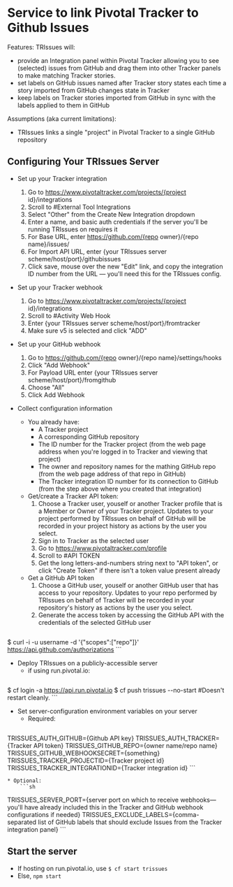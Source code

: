 # Service to link Pivotal Tracker to Github Issues

Features:  TRIssues will:
* provide an Integration panel within Pivotal Tracker allowing you to see (selected) issues from GitHub and drag them into other Tracker panels to make matching Tracker stories.
* set labels on GitHub issues named after Tracker story states each time a story imported from GitHub changes state in Tracker
* keep labels on Tracker stories imported from GitHub in sync with the labels applied to them in GitHub

Assumptions (aka current limitations):

* TRIssues links a single "project" in Pivotal Tracker to a single GitHub repository


## Configuring Your TRIssues Server

* Set up your Tracker integration
    1. Go to https://www.pivotaltracker.com/projects/{project id}/integrations
    2. Scroll to \#External Tool Integrations
    3. Select "Other" from the Create New Integration dropdown
    4. Enter a name, and basic auth credentials if the server you'll be running TRIssues on requires it
    5. For Base URL, enter https://github.com/{repo owner}/{repo name}/issues/
    6. For Import API URL, enter {your TRIssues server scheme/host/port}/githubissues
    7. Click save, mouse over the new "Edit" link, and copy the integration ID number from the URL &mdash; you'll need this for the TRIssues config.

* Set up your Tracker webhook
    1. Go to https://www.pivotaltracker.com/projects/{project id}/integrations
    2. Scroll to \#Activity Web Hook
    3. Enter {your TRIssues server scheme/host/port}/fromtracker
    4. Make sure v5 is selected and click "ADD"

* Set up your GitHub webhook
    1. Go to https://github.com/{repo owner}/{repo name}/settings/hooks
    2. Click "Add Webhook"
    3. For Payload URL enter {your TRIssues server scheme/host/port}/fromgithub
    4. Choose "All"
    5. Click Add Webhook

* Collect configuration information
    * You already have:
        * A Tracker project
        * A corresponding GitHub repository
        * The ID number for the Tracker project (from the web page address when you're logged in to Tracker and viewing that project)
        * The owner and repository names for the mathing GitHub repo (from the web page address of that repo in GitHub)
        * The Tracker integration ID number for its connection to GitHub (from the step above where you created that integration)
    * Get/create a Tracker API token:
        1. Choose a Tracker user, youself or another Tracker profile that is a Member or Owner of your Tracker project.  Updates to your project performed by TRIssues on behalf of GitHub will be recorded in your project history as actions by the user you select.
        2. Sign in to Tracker as the selected user
        3. Go to https://www.pivotaltracker.com/profile
        4. Scroll to \#API TOKEN
        5. Get the long letters-and-numbers string next to "API token", or click "Create Token" if there isn't a token value present already
    * Get a GitHub API token
        1. Choose a GitHub user, youself or another GitHub user that has access to your repository.  Updates to your repo performed by TRIssues on behalf of Tracker will be recorded in your repository's history as actions by the user you select.
        2. Generate the access token by accessing the GitHub API with the credentials of the selected GitHub user
            ```sh
$ curl -i -u username -d '{"scopes":["repo"]}' https://api.github.com/authorizations
            ```

* Deploy TRIssues on a publicly-accessible server
    * if using run.pivotal.io:
        ```sh
$ cf login -a https://api.run.pivotal.io
$ cf push trissues --no-start #Doesn't restart cleanly.
        ```

* Set server-configuration environment variables on your server
    * Required:
        ```sh
TRISSUES_AUTH_GITHUB={Github API key}
TRISSUES_AUTH_TRACKER={Tracker API token}
TRISSUES_GITHUB_REPO={owner name/repo name}
TRISSUES_GITHUB_WEBHOOKSECRET={something}
TRISSUES_TRACKER_PROJECTID={Tracker project id}
TRISSUES_TRACKER_INTEGRATIONID={Tracker integration id}
        ```

    * Optional:
        ```sh
TRISSUES_SERVER_PORT={server port on which to receive webhooks&mdash;you'll have already included this in the Tracker and GitHub webhook configurations if needed}
TRISSUES_EXCLUDE_LABELS={comma-separated list of GitHub labels that should exclude Issues from the Tracker integration panel}
        ```

## Start the server
* If hosting on run.pivotal.io, use `$ cf start trissues`
* Else, `npm start`

